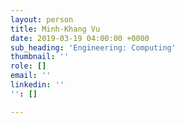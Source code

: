 ```yaml
---
layout: person
title: Minh-Khang Vu
date: 2019-03-19 04:00:00 +0000
sub_heading: 'Engineering: Computing'
thumbnail: ''
role: []
email: ''
linkedin: ''
'': []

---
```


